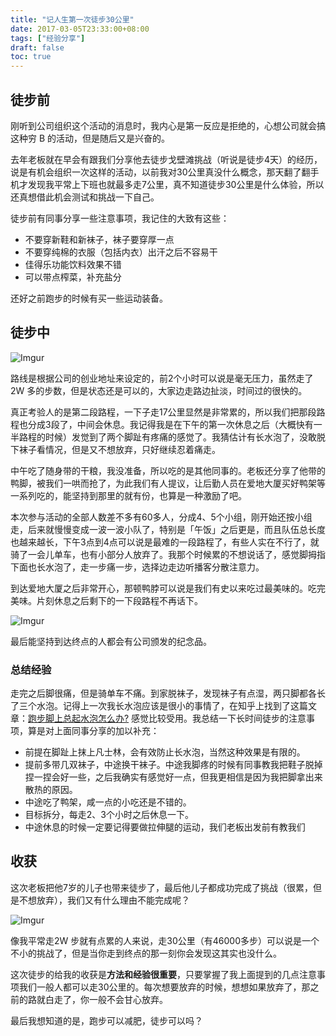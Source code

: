 ```yaml
---
title: "记人生第一次徒步30公里"
date: 2017-03-05T23:33:00+08:00
tags: ["经验分享"] 
draft: false
toc: true
---
```


## 徒步前

刚听到公司组织这个活动的消息时，我内心是第一反应是拒绝的，心想公司就会搞这种穷 B 的活动，但是随后又是兴奋的。

去年老板就在早会有跟我们分享他去徒步戈壁滩挑战（听说是徒步4天）的经历，说是有机会组织一次这样的活动，以前我对30公里真没什么概念，那天翻了翻手机才发现我平常上下班也就最多走7公里，真不知道徒步30公里是什么体验，所以还真想借此机会测试和挑战一下自己。

徒步前有同事分享一些注意事项，我记住的大致有这些：

<!--more-->

- 不要穿新鞋和新袜子，袜子要穿厚一点
- 不要穿纯棉的衣服（包括内衣）出汗之后不容易干
- 佳得乐功能饮料效果不错
- 可以带点榨菜，补充盐分

还好之前跑步的时候有买一些运动装备。

## 徒步中

![Imgur](https://blog-1251237404.cos.ap-guangzhou.myqcloud.com/20190424162816.png)

路线是根据公司的创业地址来设定的，前2个小时可以说是毫无压力，虽然走了2W 多的步数，但是状态还是可以的，大家边走路边扯淡，时间过的很快的。

真正考验人的是第二段路程，一下子走17公里显然是非常累的，所以我们把那段路程也分成3段了，中间会休息。我记得我是在下午的第一次休息之后（大概快有一半路程的时候）发觉到了两个脚趾有疼痛的感觉了。我猜估计有长水泡了，没敢脱下袜子看情况，但是又不想放弃，只好继续忍着痛走。

中午吃了随身带的干粮，我没准备，所以吃的是其他同事的。老板还分享了他带的鸭脚，被我们一哄而抢了，为此我们有人提议，让后勤人员在爱地大厦买好鸭架等一系列吃的，能坚持到那里的就有份，也算是一种激励了吧。

本次参与活动的全部人数差不多有60多人，分成4、5个小组，刚开始还按小组走，后来就慢慢变成一波一波小队了，特别是「午饭」之后更是，而且队伍总长度也越来越长，下午3点到4点可以说是最难的一段路程了，有些人实在不行了，就骑了一会儿单车，也有小部分人放弃了。我那个时候累的不想说话了，感觉脚拇指下面也长水泡了，走一步痛一步，选择边走边听播客分散注意力。

到达爱地大厦之后非常开心，那顿鸭脖可以说是我们有史以来吃过最美味的。吃完美味。片刻休息之后剩下的一下段路程不再话下。

![Imgur](https://blog-1251237404.cos.ap-guangzhou.myqcloud.com/20190424162826.png)

最后能坚持到达终点的人都会有公司颁发的纪念品。

### 总结经验

走完之后脚很痛，但是骑单车不痛。到家脱袜子，发现袜子有点湿，两只脚都各长了三个水泡。记得上一次我长水泡应该是很小的事情了，在知乎上找到了这篇文章：[跑步脚上总起水泡怎么办?](https://www.zhihu.com/question/23847673/answer/124028510) 感觉比较受用。我总结一下长时间徒步的注意事项，算是对上面同事分享的加以补充：

- 前提在脚趾上抹上凡士林，会有效防止长水泡，当然这种效果是有限的。
- 提前多带几双袜子，中途换干袜子。中途我脚疼的时候有同事教我把鞋子脱掉捏一捏会好一些，之后我确实有感觉好一点，但我更相信是因为我把脚拿出来散热的原因。
- 中途吃了鸭架，咸一点的小吃还是不错的。
- 目标拆分，每走2、3个小时之后休息一下。
- 中途休息的时候一定要记得要做拉伸腿的运动，我们老板出发前有教我们

## 收获

这次老板把他7岁的儿子也带来徒步了，最后他儿子都成功完成了挑战（很累，但是不想放弃），我们又有什么理由不能完成呢？

![Imgur](https://blog-1251237404.cos.ap-guangzhou.myqcloud.com/20190424162837.png)

像我平常走2W 步就有点累的人来说，走30公里（有46000多步）可以说是一个不小的挑战了，但是当你走到终点的那一刻你会发现这其实也没什么。

这次徒步的给我的收获是**方法和经验很重要**，只要掌握了我上面提到的几点注意事项我们一般人都可以走30公里的。每次想要放弃的时候，想想如果放弃了，那之前的路就白走了，你一般不会甘心放弃。

最后我想知道的是，跑步可以减肥，徒步可以吗？

